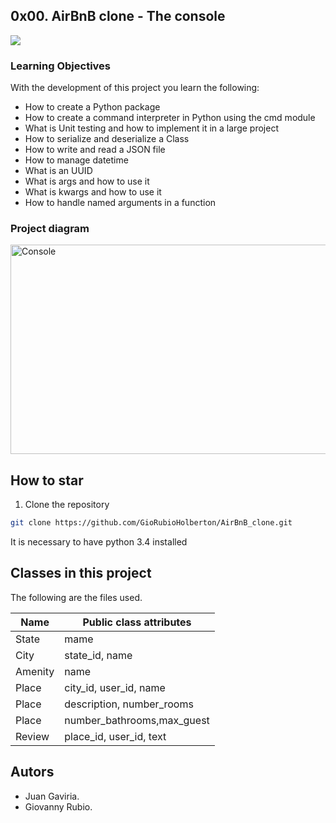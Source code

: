 ## 0x00. AirBnB clone - The console

<img src="https://camo.githubusercontent.com/70996d3dcffa41c27a6f5d59f56a42d978a4684c/687474703a2f2f696d6775722e636f6d2f4a42434d4844502e706e67">

### Learning Objectives
With the development of this project you learn the following:

* How to create a Python package
* How to create a command interpreter in Python using the cmd module
* What is Unit testing and how to implement it in a large project
* How to serialize and deserialize a Class
* How to write and read a JSON file
* How to manage datetime
* What is an UUID
* What is args and how to use it
* What is kwargs and how to use it
* How to handle named arguments in a function


### Project diagram

<img src="https://s3.amazonaws.com/intranet-projects-files/concepts/74/hbnb_step0.png" alt="Console" width="629" height="335">


## How to star

1. Clone the repository

```bash
git clone https://github.com/GioRubioHolberton/AirBnB_clone.git
```

It is necessary to have python 3.4 installed

## Classes in this project

The following are the files used.

Name             | Public class attributes    |
----------       | ------------               |
State            | mame                       |
City             | state_id, name             |
Amenity          | name                       |
Place            | city_id, user_id, name     |
Place            | description, number_rooms  |
Place            | number_bathrooms,max_guest |
Review           | place_id, user_id, text    |


## Autors

* Juan Gaviria.
* Giovanny Rubio.
